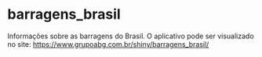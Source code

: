# barragens_brasil
Informações sobre as barragens do Brasil.
O aplicativo pode ser visualizado no site: https://www.grupoabg.com.br/shiny/barragens_brasil/
